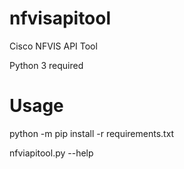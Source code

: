 # nfvisapitool
Cisco NFVIS API Tool


Python 3 required


# Usage

python -m pip install -r requirements.txt

nfviapitool.py --help
